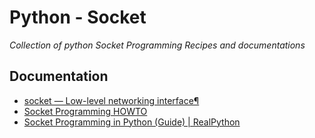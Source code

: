 Python - Socket
===============

_Collection of python Socket Programming Recipes and documentations_


Documentation
-------------

* [socket — Low-level networking interface¶](https://docs.python.org/3/library/socket.html)
* [Socket Programming HOWTO](https://docs.python.org/3/howto/sockets.html)
* [Socket Programming in Python (Guide) | RealPython](https://realpython.com/python-sockets/)